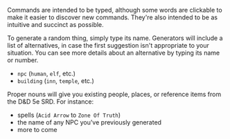 Commands are intended to be typed, although some words are clickable to make it
easier to discover new commands. They're also intended to be as intuitive and
succinct as possible.

To generate a random thing, simply type its name. Generators will include a list
of alternatives, in case the first suggestion isn't appropriate to your
situation. You can see more details about an alternative by typing its name or
number.

* `npc` (`human`, `elf`, etc.)
* `building` (`inn`, `temple`, etc.)

Proper nouns will give you existing people, places, or reference items from the
D&D 5e SRD. For instance:

* spells (`Acid Arrow` to `Zone Of Truth`)
* the name of any NPC you've previously generated
* more to come
